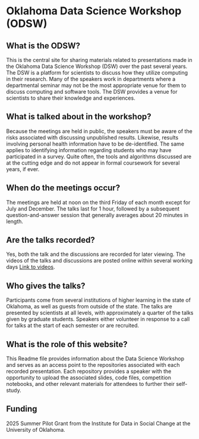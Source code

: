 # Oklahoma Data Science Workshop (ODSW)

## What is the ODSW?
This is the central site for sharing materials related to presentations made in the Oklahoma Data Science Workshop (DSW) over the past several years.
The DSW is a platform for scientists to discuss how they utilize computing in their research.
Many of the speakers work in departments where a departmental seminar may not be the most appropriate venue for them to discuss computing and software tools.
The DSW provides a venue for scientists to share their knowledge and experiences.

## What is talked about in the workshop?
Because the meetings are held in public, the speakers must be aware of the risks associated with discussing unpublished results.
Likewise, results involving personal health information have to be de-identified.
The same applies to identifying information regarding students who may have participated in a survey.
Quite often, the tools and algorithms discussed are at the cutting edge and do not appear in formal coursework for several years, if ever.

## When do the meetings occur?
The meetings are held at noon on the third Friday of each month except for July and December.
The talks last for 1 hour, followed by a subsequent question-and-answer session that generally averages about 20 minutes in length.

## Are the talks recorded?
Yes, both the talk and the discussions are recorded for later viewing.
The videos of the talks and discussions are posted online within several working days [Link to videos](https://mediasite.ou.edu/Mediasite/Channel/odsw/browse/null/most-recent/null/0/null).

## Who gives the talks?
Participants come from several institutions of higher learning in the state of Oklahoma, as well as guests from outside of the state.
The talks are presented by scientists at all levels, with approximately a quarter of the talks given by graduate students.
Speakers either volunteer in response to a call for talks at the start of each semester or are recruited.

## What is the role of this website?

This Readme file provides information about the Data Science Workshop and serves as an access point to the repositories associated with each recorded presentation.
Each repository provides a speaker with the opportunity to upload the associated slides, code files, competition notebooks, and other relevant materials for attendees to further their self-study.

## Funding

2025 Summer Pilot Grant from the Institute for Data in Social Change at the University of Oklahoma.


